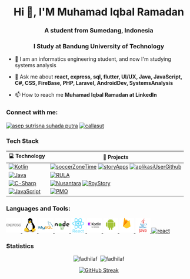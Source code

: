<!--
**Muhamad Iqbal Ramadan/Iqbal** is a ✨ _special_ ✨ repository because its `README.md` (this file) appears on your GitHub profile.

Here are some ideas to get you started:

- 🔭 I’m currently working on ...
- 🌱 I’m currently learning ...
- 👯 I’m looking to collaborate on ...
- 🤔 I’m looking for help with ...
- 💬 Ask me about ...
- 📫 How to reach me: ...
- 😄 Pronouns: ...
- ⚡ Fun fact: ...
-->

<div align="center">
    <h1>Hi 👋, I'M Muhamad Iqbal Ramadan</h1>
    <h3>A student from Sumedang, Indonesia</h3>
  <h3>I Study at Bandung University of Technology</h3>
</div>

- 🌱 I am an informatics engineering student, and now I'm studying systems analysis

- 💬 Ask me about **react, express, sql, flutter, UI/UX, Java, JavaScript, C#, CSS, FireBase, PHP, Laravel, AndroidDev, SystemsAnalysis**

- 📫 How to reach me **Muhamad Iqbal Ramadan at LinkedIn**

### Connect with me:
<a href="https://www.linkedin.com/in/asep-sutrisna-suhada-putra/" target="blank"><img align="center" src="https://raw.githubusercontent.com/rahuldkjain/github-profile-readme-generator/master/src/images/icons/Social/linked-in-alt.svg" alt="asep sutrisna suhada putra" height="30" width="40" /></a>
<a href="https://www.instagram.com/iqbalramadann_/" target="blank"><img align="center" src="https://raw.githubusercontent.com/rahuldkjain/github-profile-readme-generator/master/src/images/icons/Social/instagram.svg" alt="callasut" height="30" width="40" /></a>

### Tech Stack
<!-- START OF PROFILE STACK, DO NOT REMOVE -->
| 💻 **Technology** | 🚀 **Projects** |
| - | - |
| [![Kotlin](https://img.shields.io/static/v1?label=&message=Kotlin&color=7FD6EA&logo=kotlin&logoColor=FFFFFF)](https://kotlinlang.org/) | [![soccerZoneTime](https://img.shields.io/static/v1?label=&message=soccerZoneTime&color=000605&logo=github&logoColor=FFFFFF&labelColor=000605)](https://github.com/ibayeye/SoccerZoneTimeCompose) [![storyApps](https://img.shields.io/static/v1?label=&message=storyApps&color=000605&logo=github&logoColor=FFFFFF&labelColor=000605)](https://github.com/ibayeye/StoryApps) [![aplikasiUserGithub](https://img.shields.io/static/v1?label=&message=aplikasiUserGithub&color=000605&logo=github&logoColor=FFFFFF&labelColor=000605)](https://github.com/ibayeye/AplikasiGithubUser) |
| [![Java](https://img.shields.io/static/v1?label=&message=Java&color=3178C6&logo=java&logoColor=FFFFFF)](https://www.java.com/) | [![RULA](https://img.shields.io/static/v1?label=&message=RULA&color=000605&logo=github&logoColor=FFFFFF&labelColor=000605)](https://github.com/ibayeye/RULA)  |
| [![C-Sharp](https://img.shields.io/static/v1?label=&message=C-Sharp&color=007396&logo=c-sharp&logoColor=FFFFFF)](https://dotnet.microsoft.com/en-us/languages/csharp) | [![Nusantara](https://img.shields.io/static/v1?label=&message=Gemastik-Nusantara&color=000605&logo=github&logoColor=FFFFFF&labelColor=000605)](https://github.com/ibayeye/GemastikProject-Game-Development) [![RoyStory](https://img.shields.io/static/v1?label=&message=RoyStory&color=000605&logo=github&logoColor=FFFFFF&labelColor=000605)](https://github.com/ibayeye/Roy_Story_EscapeTheJungle) |
| [![JavaScript](https://img.shields.io/static/v1?label=&message=javascript&color=007396&logo=javascript&logoColor=FFFFFF)](https://www.javascript.com/) |  [![PMO](https://img.shields.io/static/v1?label=&message=ProjectManagementOffice&color=000605&logo=github&logoColor=FFFFFF&labelColor=000605)](https://github.com/ibayeye/Project_Management_Office) |
<!-- END OF PROFILE STACK, DO NOT REMOVE -->



### Languages and Tools:
<p align="left"> 
    <a href="https://expressjs.com" target="_blank" rel="noreferrer"> 
        <img src="https://raw.githubusercontent.com/devicons/devicon/master/icons/express/express-original-wordmark.svg" alt="express" width="40" height="40"/>
    </a> 
    <a href="https://www.linux.org/" target="_blank" rel="noreferrer"> 
        <img src="https://raw.githubusercontent.com/devicons/devicon/master/icons/linux/linux-original.svg" alt="linux" width="40" height="40"/> 
    </a> 
    <a href="https://www.mysql.com/" target="_blank" rel="noreferrer"> 
        <img src="https://raw.githubusercontent.com/devicons/devicon/master/icons/mysql/mysql-original-wordmark.svg" alt="mysql" width="40" height="40"/> 
    </a> 
    <a href="https://nodejs.org" target="_blank" rel="noreferrer"> 
        <img src="https://raw.githubusercontent.com/devicons/devicon/master/icons/nodejs/nodejs-original-wordmark.svg" alt="nodejs" width="40" height="40"/> 
    </a> 
    <a href="https://reactjs.org/" target="_blank" rel="noreferrer"> 
        <img src="https://raw.githubusercontent.com/devicons/devicon/master/icons/react/react-original-wordmark.svg" alt="react" width="40" height="40"/> 
    </a>
  <a href="https://kotlinlang.org/" target="_blank" rel="noreferrer"> 
        <img src="https://raw.githubusercontent.com/devicons/devicon/master/icons/kotlin/kotlin-original-wordmark.svg" alt="react" width="40" height="40"/> 
    </a>
    <a href="https://www.android.com/" target="_blank" rel="noreferrer"> 
        <img src="https://raw.githubusercontent.com/devicons/devicon/master/icons/android/android-original-wordmark.svg" alt="react" width="40" height="40"/> 
    </a>
    <a href="https://firebase.google.com/" target="_blank" rel="noreferrer"> 
        <img src="https://raw.githubusercontent.com/devicons/devicon/master/icons/firebase/firebase-original-wordmark.svg" alt="react" width="40" height="40"/> 
    </a>
     <a href="https://www.java.com/" target="_blank" rel="noreferrer"> 
        <img src="https://raw.githubusercontent.com/devicons/devicon/master/icons/java/java-original-wordmark.svg" alt="react" width="40" height="40"/> 
    </a>
     <a href="https://www.javascript.com/" target="_blank" rel="noreferrer"> 
        <img src="https://raw.githubusercontent.com/devicons/devicon/master/icons/javascript/javascript-original-wordmark.svg" alt="react" width="40" height="40"/> 
    </a>
</p>

### Statistics
<div align="center">
    <div>
        <img src="https://github-readme-stats.vercel.app/api/top-langs?username=ibayeye&show_icons=true&locale=en&layout=compact&theme=nord&hide_border=true" alt="fadhilaf" />&nbsp;
        <img src="https://github-readme-stats.vercel.app/api?username=ibayeye&show_icons=true&locale=en&theme=nord&hide_border=true" alt="fadhilaf" />
    </div>
    
[![GitHub Streak](https://streak-stats.demolab.com?user=ibayeye&theme=nord&hide_border=true&date_format=j%20M%5B%20Y%5D)](https://git.io/streak-stats)
</div>   
